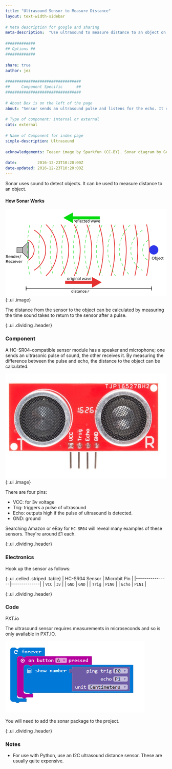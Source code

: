 ```yaml
---
title: "Ultrasound Sensor to Measure Distance"
layout: text-width-sidebar

# Meta description for google and sharing
meta-description:  "Use ultrasound to measure distance to an object on the microbit"

#############
## Options ##
#############

share: true
author: jez

#################################
##     Component Specific      ##
#################################

# About Box is on the left of the page
about: "Sensor sends an ultrasound pulse and listens for the echo. It returns the distance to a target by how long the echo took to return."

# Type of component: internal or external
cats: external

# Name of Component for index page
simple-description: Ultrasound

acknowledgements: Teaser image by Sparkfun (CC-BY). Sonar diagram by Georg Wiora CC-BY-SA-2.5

date:         2016-12-23T10:20:00Z
date-updated: 2016-12-23T10:20:00Z
---
```


Sonar uses sound to detect objects. It can be used to measure distance to an object.

#### How Sonar Works

![Example of Sonar](images/ultrasound-distance-sensor-sonar.svg){:.ui .image}

The distance from the sensor to the object can be calculated by measuring the time sound takes to return to the sensor after a pulse.


{:.ui .dividing .header}
### Component
A HC-SR04-compatible sensor module has a speaker and microphone; one sends an ultrasonic pulse of sound, the other receives it. By measuring the difference between the pulse and echo, the distance to the object can be calculated.

![HC-SR04](images/ultrasound-distance-sensor-HC-SR04.jpg){:.ui .image}

There are four pins:

* VCC: for 3v voltage
* Trig: triggers a pulse of ultrasound
* Echo: outputs high if the pulse of ultrasound is detected.
* GND: ground

Searching Amazon or eBay for `HC-SR04` will reveal many examples of these sensors. They're around £1 each.

{:.ui .dividing .header}
### Electronics

Hook up the sensor as follows:

{:.ui .celled .striped .table}
| HC-SR04 Sensor | Microbit Pin |
|----------------|--------------|
|  `VCC`         | `3v`         |
|  `GND`         | `GND`        |
|  `Trig`        | `PIN0`       |
|  `Echo`        | `PIN1`       |


{:.ui .dividing .header}
### Code

<div class="ui top attached tabular menu">
  <a class="item active" data-tab="first">PXT.io</a>
</div>
<div class="ui bottom attached tab segment active" data-tab="first">

The ultrasound sensor requires measurements in microseconds and so is only available in PXT.IO.

<img src="images/ultrasound-distance-sensor-pxt-example.png" class="ui image centered">

You will need to add the sonar package to the project.

</div>

{:.ui .dividing .header}
### Notes
* For use with Python, use an I2C ultrasound distance sensor. These are usually quite expensive.
